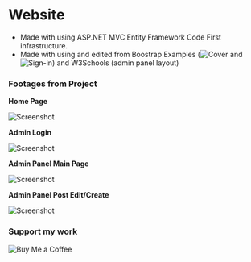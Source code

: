 
# Website

 - Made with using ASP.NET MVC Entity Framework Code First infrastructure.
 - Made with using and edited from Boostrap Examples (![Cover](https://getbootstrap.com/docs/5.3/examples/cover/) and ![Sign-in](https://getbootstrap.com/docs/5.3/examples/sign-in/)) and W3Schools (admin panel layout)

### Footages from Project

**Home Page**

![Screenshot](https://github.com/user-attachments/assets/0f066216-ebc0-4095-ac42-effce3bb179c)

 **Admin Login**
 
![Screenshot](https://github.com/user-attachments/assets/fc054546-5500-4981-995a-20d7c9008d8f)

 **Admin Panel Main Page**
 
![Screenshot](https://github.com/user-attachments/assets/6c145784-49e9-462b-8569-dec8dc146280)

 **Admin Panel Post Edit/Create**
 
![Screenshot](https://github.com/user-attachments/assets/e4fb1f57-8a66-40a1-8f99-f7ea7778ba7e)

### Support my work
![Buy Me a Coffee](https://buymeacoffee.com/ozbanatakan)
